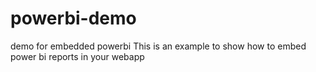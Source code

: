 # powerbi-demo
demo for embedded powerbi
This is an example to show how to embed power bi reports in your webapp
